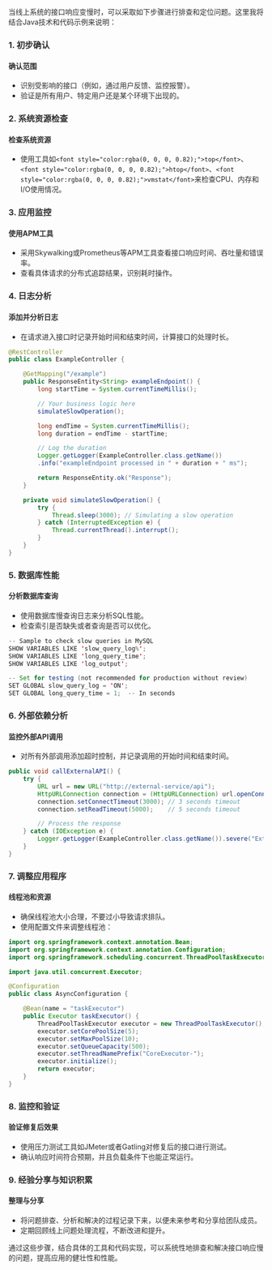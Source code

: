 <font style="color:rgba(0, 0, 0, 0.82);">当线上系统的接口响应变慢时，可以采取如下步骤进行排查和定位问题。这里我将结合Java技术和代码示例来说明：</font>

### <font style="color:rgba(0, 0, 0, 0.82);">1. 初步确认</font>
#### <font style="color:rgba(0, 0, 0, 0.82);">确认范围</font>
+ <font style="color:rgba(0, 0, 0, 0.82);">识别受影响的接口（例如，通过用户反馈、监控报警）。</font>
+ <font style="color:rgba(0, 0, 0, 0.82);">验证是所有用户、特定用户还是某个环境下出现的。</font>

### <font style="color:rgba(0, 0, 0, 0.82);">2. 系统资源检查</font>
#### <font style="color:rgba(0, 0, 0, 0.82);">检查系统资源</font>
+ <font style="color:rgba(0, 0, 0, 0.82);">使用工具如</font>`<font style="color:rgba(0, 0, 0, 0.82);">top</font>`<font style="color:rgba(0, 0, 0, 0.82);">、</font>`<font style="color:rgba(0, 0, 0, 0.82);">htop</font>`<font style="color:rgba(0, 0, 0, 0.82);">、</font>`<font style="color:rgba(0, 0, 0, 0.82);">vmstat</font>`<font style="color:rgba(0, 0, 0, 0.82);">来检查CPU、内存和I/O使用情况。</font>

### <font style="color:rgba(0, 0, 0, 0.82);">3. 应用监控</font>
#### <font style="color:rgba(0, 0, 0, 0.82);">使用APM工具</font>
+ <font style="color:rgba(0, 0, 0, 0.82);">采用Skywalking或Prometheus等APM工具查看接口响应时间、吞吐量和错误率。</font>
+ <font style="color:rgba(0, 0, 0, 0.82);">查看具体请求的分布式追踪结果，识别耗时操作。</font>

### <font style="color:rgba(0, 0, 0, 0.82);">4. 日志分析</font>
#### <font style="color:rgba(0, 0, 0, 0.82);">添加并分析日志</font>
+ <font style="color:rgba(0, 0, 0, 0.82);">在请求进入接口时记录开始时间和结束时间，计算接口的处理时长。</font>

```java
@RestController  
public class ExampleController {  

    @GetMapping("/example")  
    public ResponseEntity<String> exampleEndpoint() {  
        long startTime = System.currentTimeMillis();  

        // Your business logic here  
        simulateSlowOperation();  

        long endTime = System.currentTimeMillis();  
        long duration = endTime - startTime;  

        // Log the duration  
        Logger.getLogger(ExampleController.class.getName())  
        .info("exampleEndpoint processed in " + duration + " ms");  

        return ResponseEntity.ok("Response");  
    }  

    private void simulateSlowOperation() {  
        try {  
            Thread.sleep(3000); // Simulating a slow operation  
        } catch (InterruptedException e) {  
            Thread.currentThread().interrupt();  
        }  
    }  
}
```

### <font style="color:rgba(0, 0, 0, 0.82);">5. 数据库性能</font>
#### <font style="color:rgba(0, 0, 0, 0.82);">分析数据库查询</font>
+ <font style="color:rgba(0, 0, 0, 0.82);">使用数据库慢查询日志来分析SQL性能。</font>
+ <font style="color:rgba(0, 0, 0, 0.82);">检查索引是否缺失或者查询是否可以优化。</font>

```java
-- Sample to check slow queries in MySQL  
SHOW VARIABLES LIKE 'slow_query_log%';  
SHOW VARIABLES LIKE 'long_query_time';  
SHOW VARIABLES LIKE 'log_output';  

-- Set for testing (not recommended for production without review)  
SET GLOBAL slow_query_log = 'ON';  
SET GLOBAL long_query_time = 1;  -- In seconds
```

### <font style="color:rgba(0, 0, 0, 0.82);">6. 外部依赖分析</font>
#### <font style="color:rgba(0, 0, 0, 0.82);">监控外部API调用</font>
+ <font style="color:rgba(0, 0, 0, 0.82);">对所有外部调用添加超时控制，并记录调用的开始时间和结束时间。</font>

```java
public void callExternalAPI() {  
    try {  
        URL url = new URL("http://external-service/api");  
        HttpURLConnection connection = (HttpURLConnection) url.openConnection();  
        connection.setConnectTimeout(3000); // 3 seconds timeout  
        connection.setReadTimeout(5000);    // 5 seconds timeout  

        // Process the response  
    } catch (IOException e) {  
        Logger.getLogger(ExampleController.class.getName()).severe("External API call failed: " + e.getMessage());  
    }  
}
```

### <font style="color:rgba(0, 0, 0, 0.82);">7. 调整应用程序</font>
#### <font style="color:rgba(0, 0, 0, 0.82);">线程池和资源</font>
+ <font style="color:rgba(0, 0, 0, 0.82);">确保线程池大小合理，不要过小导致请求排队。</font>
+ <font style="color:rgba(0, 0, 0, 0.82);">使用配置文件来调整线程池：</font>

```java
import org.springframework.context.annotation.Bean;  
import org.springframework.context.annotation.Configuration;  
import org.springframework.scheduling.concurrent.ThreadPoolTaskExecutor;  

import java.util.concurrent.Executor;  

@Configuration  
public class AsyncConfiguration {  

    @Bean(name = "taskExecutor")  
    public Executor taskExecutor() {  
        ThreadPoolTaskExecutor executor = new ThreadPoolTaskExecutor();  
        executor.setCorePoolSize(5);  
        executor.setMaxPoolSize(10);  
        executor.setQueueCapacity(500);  
        executor.setThreadNamePrefix("CoreExecutor-");  
        executor.initialize();  
        return executor;  
    }  
}
```

### <font style="color:rgba(0, 0, 0, 0.82);">8. 监控和验证</font>
#### <font style="color:rgba(0, 0, 0, 0.82);">验证修复后效果</font>
+ <font style="color:rgba(0, 0, 0, 0.82);">使用压力测试工具如JMeter或者Gatling对修复后的接口进行测试。</font>
+ <font style="color:rgba(0, 0, 0, 0.82);">确认响应时间符合预期，并且负载条件下也能正常运行。</font>

### <font style="color:rgba(0, 0, 0, 0.82);">9. 经验分享与知识积累</font>
#### <font style="color:rgba(0, 0, 0, 0.82);">整理与分享</font>
+ <font style="color:rgba(0, 0, 0, 0.82);">将问题排查、分析和解决的过程记录下来，以便未来参考和分享给团队成员。</font>
+ <font style="color:rgba(0, 0, 0, 0.82);">定期回顾线上问题处理流程，不断改进和提升。</font>

<font style="color:rgba(0, 0, 0, 0.82);">通过这些步骤，结合具体的工具和代码实现，可以系统性地排查和解决接口响应慢的问题，提高应用的健壮性和性能。</font>

